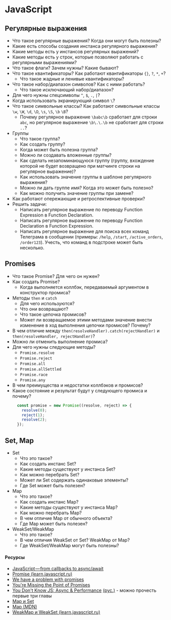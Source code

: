 # JavaScript

## Регулярные выражения

* Что такое регулярные выражения? Когда они могут быть полезны?
* Какие есть способы создания инстанса регулярного выражения?
* Какие методы есть у инстансов регулярных выражений?
* Какие методы есть у строк, которые позволяют работать с регулярными выражениями?
* Что такое флаги? Зачем нужны? Какие бывают?
* Что такое квантификаторы? Как работают квантификаторы `{}`, `?`, `*`, `+`?
  * Что такое жадные и ленивые квантификаторы?
* Что такое набор/диапазон символов? Как с ними работать?
  * Что такое исключающий набор/диапазон?
* Для чего нужны спецсимволы `^`, `$`, `.`, `|`?
* Когда использовать экранирующий символ `\`?
* Что такое символьные классы? Как работают символьные классы `\w`, `\W`, `\d`, `\D`, `\s`, `\S`, `\b` `\B`?
  * Почему регулярное выражение `\babc\b` сработает для строки `abc`, но регулярное выражение `\b\.\.\b` не сработает для строки `..`?
* Группы
  * Что такое группа?
  * Как создать группу?
  * Когда может быть полезна группа?
  * Можно ли создавать вложенные группы?
  * Как сделать незапоминающуюся группу (группу, вхождение которой не будет возвращено при матчинге строки на регулярное выражение)?
  * Как использовать значение группы в шаблоне регулярного выражения?
  * Можно ли дать группе имя? Когда это может быть полезно?
  * Как можно получить значение группы при замене?
* Как работают опережающие и ретроспективные проверки?
* Решить задачи:
  * Написать регулярное выражение по переводу Function Expression в Function Declaration.
  * Написать регулярное выражение по переводу Function Declaration в Function Expression.
  * Написать регулярное выражение для поиска всех команд Телеграма в сообщении (примеры: `/help`, `/start`, `/active_orders`, `/order123`). Учесть, что команд в подстроке может быть несколько.

## Promises

* Что такое Promise? Для чего он нужен?
* Как создать Promise?
  * Когда выполняется коллбэк, передаваемый аргументом в конструктор промиса?
* Методы `then` и `catch`
  * Для чего используются?
  * Что они возвращают?
  * Что такое цепочка промисов?
  * Может ли возвращаемое этими методами значение внести изменение в ход выполнения цепочки промисов? Почему?
* В чем отличие между `then(resolveHandler).catch(rejectHandler)` и `then(resolveHandler, rejectHandler)`?
* Можно ли отменить выполнение промиса?
* Для чего нужны следующие методы?
  * `Promise.resolve`
  * `Promise.reject`
  * `Promise.all`
  * `Promise.allSettled`
  * `Promise.race`
  * `Promise.any`
* В чем преимущества и недостатки коллбэков и промисов?
* Какое состояние и результат будут у следующего промиса и почему?
  ```javascript
    const promise = new Promise((resolve, reject) => {
      resolve(0);
      reject(1);
      resolve(2);
    });
  ```

## Set, Map

* Set
  * Что это такое?
  * Как создать инстанс Set?
  * Какие методы существуют у инстанса Set?
  * Как можно перебрать Set?
  * Может ли Set содержать одинаковые элементы?
  * Где Set может быть полезен?
* Map
  * Что это такое?
  * Как создать инстанс Map?
  * Какие методы существуют у инстанса Map?
  * Как можно перебрать Map?
  * В чем отличие Map от обычного объекта?
  * Где Map может быть полезен?
* WeakSet/WeakMap
  * Что это такое?
  * В чем отличия WeakSet от Set? WeakMap от Map?
  * Где WeakSet/WeakMap могут быть полезны?

#### Ресурсы

* [JavaScript — from callbacks to async/await](https://medium.freecodecamp.org/javascript-from-callbacks-to-async-await-1cc090ddad99)
* [Promise (learn.javascript.ru)](https://learn.javascript.ru/promise)
* [We have a problem with promises](https://pouchdb.com/2015/05/18/we-have-a-problem-with-promises.html)
* [You're Missing the Point of Promises](https://blog.domenic.me/youre-missing-the-point-of-promises/#toc_1)
* [You Don't Know JS: Async & Performance](https://github.com/leonardomso/You-Dont-Know-JS/tree/master/async%20%26%20performance) [(рус.)](https://github.com/devSchacht/You-Dont-Know-JS/tree/master/async%20%26%20performance) - можно прочесть первые три главы
* [Map и Set](https://learn.javascript.ru/map-set)
* [Map (MDN)](https://developer.mozilla.org/en-US/docs/Web/JavaScript/Reference/Global_Objects/Map)
* [WeakMap и WeakSet (learn.javascript.ru)](https://learn.javascript.ru/weakmap-weakset)
